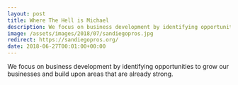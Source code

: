```yaml
---
layout: post
title: Where The Hell is Michael
description: We focus on business development by identifying opportunities to grow our businesses and build upon areas that are already strong.
image: /assets/images/2018/07/sandiegopros.jpg
redirect: https://sandiegopros.org/
date: 2018-06-27T00:01:00+00:00
---
```


We focus on business development by identifying opportunities to grow our businesses and build upon areas that are already strong.